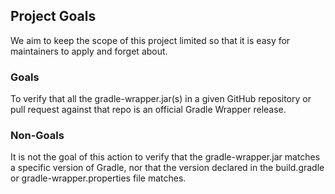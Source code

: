 ## Project Goals

We aim to keep the scope of this project limited so that it is easy for maintainers to apply and forget about.

### Goals

To verify that all the gradle-wrapper.jar(s) in a given GitHub repository or pull request against that repo is an official Gradle Wrapper release.

### Non-Goals

It is not the goal of this action to verify that the gradle-wrapper.jar matches a specific version of Gradle,
nor that the version declared in the build.gradle or gradle-wrapper.properties file matches.
